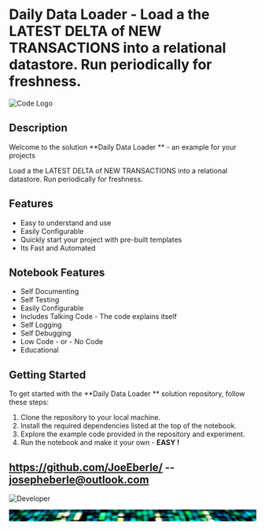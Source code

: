 
# Daily Data Loader   - Load a the LATEST DELTA of NEW TRANSACTIONS  into a relational datastore. Run periodically for freshness. 

![Code Logo](code.png)
## Description

Welcome to the solution **Daily Data Loader  ** - an example for your projects

Load a the LATEST DELTA of NEW TRANSACTIONS  into a relational datastore. Run periodically for freshness. 

## Features
- Easy to understand and use  
- Easily Configurable 
- Quickly start your project with pre-built templates
- Its Fast and Automated

## Notebook Features
- Self Documenting 
- Self Testing 
- Easily Configurable
- Includes Talking Code - The code explains itself
- Self Logging 
- Self Debugging 
- Low Code - or - No Code
- Educational 
    
## Getting Started
To get started with the **Daily Data Loader  ** solution repository, follow these steps:
1. Clone the repository to your local machine.
2. Install the required dependencies listed at the top of the notebook.
3. Explore the example code provided in the repository and experiment.
4. Run the notebook and make it your own - **EASY !**
    
## https://github.com/JoeEberle/ -- josepheberle@outlook.com 
    
![Developer](developer.png)

![Brand](brand.png)
    